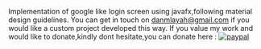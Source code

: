 Implementation of google like login screen using javafx,following material design guidelines.
You can get in touch on danmlayah@gmail.com if you would like a custom project developed this way.
If you value my work and would like to donate,kindly dont hesitate,you can donate here :
[![paypal](https://www.paypalobjects.com/en_US/i/btn/btn_donateCC_LG.gif)](https://www.paypal.com/cgi-bin/webscr?cmd=_s-xclick&hosted_button_id=AYR968SQPXXY6)
